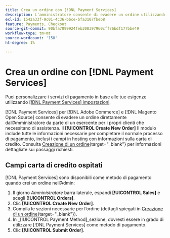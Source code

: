 ```yaml
---
title: Crea un ordine con [!DNL Payment Services]
description: L’amministratore consente di evadere un ordine utilizzando [!DNL Payment Services] direttamente dall’amministratore da un commerciante per i suoi clienti che hanno bisogno di assistenza.
exl-id: 1542a33f-9c01-4c36-bbce-bfa3107fbeb8
feature: Payments, Checkout
source-git-commit: 90bfa7099924feb308397960cff76bdf177bbe49
workflow-type: tm+mt
source-wordcount: '158'
ht-degree: 1%

---
```


# Crea un ordine con [!DNL Payment Services]

Puoi personalizzare i servizi di pagamento in base alle tue esigenze utilizzando [[!DNL Payment Services] impostazioni](settings.md).

[!DNL Payment Services] per [!DNL Adobe Commerce] e [!DNL Magento Open Source] consente di evadere un ordine direttamente dall’Amministratore da parte di un esercente per i propri clienti che necessitano di assistenza. Il **[!UICONTROL Create New Order]** Il modulo include tutte le informazioni necessarie per completare il normale processo di pagamento, inclusi i campi in hosting con informazioni sulla carta di credito. Consulta [Creazione di un ordine](https://docs.magento.com/user-guide/customers/customer-account-create-order.html){target="_blank"} per informazioni dettagliate sui passaggi richiesti.

## Campi carta di credito ospitati

[!DNL Payment Services] sono disponibili come metodo di pagamento quando crei un ordine nell’Admin:

1. Il giorno _Amministratore_ barra laterale, espandi **[!UICONTROL Sales]** e scegli **[!UICONTROL Orders]**.
1. Clic **[!UICONTROL Create New Order]**.
1. Compila le sezioni necessarie per l’ordine (dettagli spiegati in [Creazione di un ordine](https://docs.magento.com/user-guide/customers/customer-account-create-order.html){target="_blank"}).
1. In _[!UICONTROL Payment Method]_sezione, dovresti essere in grado di utilizzare [!DNL Payment Services] come metodo di pagamento.
1. Clic **[!UICONTROL Submit Order]**.
